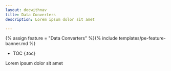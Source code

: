 ```yaml
---
layout: docwithnav
title: Data Converters
description: Lorem ipsum dolor sit amet 

---
```


{% assign feature = "Data Converters" %}{% include templates/pe-feature-banner.md %}

* TOC
{:toc}

Lorem ipsum dolor sit amet